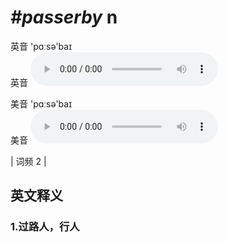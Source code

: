 # ***\#passerby*** n
英音 'pɑːsə'baɪ  
英音
<audio src="./media/passerby1.aac" controls="controls"></audio>

美音 'pɑːsə'baɪ  
美音
<audio src="./media/passerby2.aac" controls="controls"></audio>



| 词频 2 |  

英文释义
---
### 1.**过路人，行人**  


